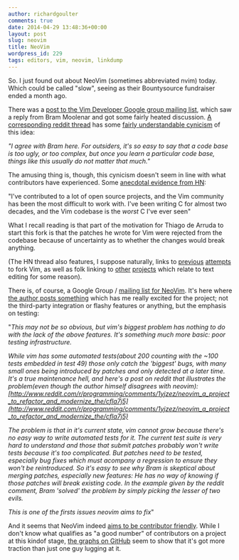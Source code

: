 ```yaml
---
author: richardgoulter
comments: true
date: 2014-04-29 13:48:36+00:00
layout: post
slug: neovim
title: NeoVim
wordpress_id: 229
tags: editors, vim, neovim, linkdump
---
```


So. I just found out about NeoVim (sometimes abbreviated nvim) today.
Which could be called "slow", seeing as their Bountysource fundraiser ended a month ago.

There was a [post to the Vim Developer Google group mailing list](https://groups.google.com/forum/m/#!topic/vim_dev/x0BF9Y0Uby8), which saw a reply from Bram Moolenar and got some fairly heated discussion.
[A corresponding reddit thread](http://www.reddit.com/r/linux/comments/1yrln5/bram_molenaar_responds_to_neovim/) has some [fairly understandable cynicism](http://www.reddit.com/r/linux/comments/1yrln5/bram_molenaar_responds_to_neovim/cfnex9w) of this idea:


_"I agree with Bram here. For outsiders, it's so easy to say that a code base is too ugly, or too complex, but once you learn a particular code base, things like this usually do not matter that much."_


The amusing thing is, though, this cynicism doesn't seem in line with what contributors have experienced. Some [anecdotal evidence from HN](https://news.ycombinator.com/item?id=7279358):


"I've contributed to a lot of open source projects, and the Vim community has been the most difficult to work with. I've been writing C for almost two decades, and the Vim codebase is the _worst_ C I've ever seen"



What I recall reading is that part of the motivation for Thiago de Arruda to start this fork is that the patches he wrote for Vim were rejected from the codebase because of uncertainty as to whether the changes would break anything.

(The HN thread also features, I suppose naturally, links to [previous](https://github.com/chrizel/Yzis) [attempts](http://www.freehackers.org/VimIntegration) to fork Vim, as well as folk linking to [other](https://github.com/limetext/lime) [projects](https://github.com/yi-editor/yi) which relate to text editing for some reason).

There is, of course, a Google Group / [mailing list for NeoVim](https://groups.google.com/forum/#!forum/neovim).
It's here where [the author posts something](https://groups.google.com/forum/#!topic/neovim/ts_0qylNNVg) which has me really excited for the project; not the third-party integration or flashy features or anything, but the emphasis on testing:


"_This may not be so obvious, but vim's biggest problem has nothing to do with the lack of the above features. It's something much more basic: poor testing infrastructure._





_While vim has some automated tests(about 200 counting with the ~100 tests embedded in test 49) those only catch the 'biggest' bugs, with many small ones being introduced by patches and only detected at a later time. It's a true maintenance hell, and here's a post on reddit that illustrates the problem(even though the author himself disagrees with neovim):[http://www.reddit.com/r/programming/comments/1yjzez/neovim_a_project_to_refactor_and_modernize_the/cfla7j5](http://www.reddit.com/r/programming/comments/1yjzez/neovim_a_project_to_refactor_and_modernize_the/cfla7j5)_







_The problem is that in it's current state, vim cannot grow because there's no easy way to write automated tests for it. The current test suite is very hard to understand and those that submit patches probably won't write tests because it's too complicated. But patches need to be tested, especially bug fixes which must acompany a regression to ensure they won't be reintroduced. So it's easy to see why Bram is skeptical about merging patches, especially new features: He has no way of knowing if those patches will break existing code. In the example given by the reddit comment, Bram 'solved' the problem by simply picking the lesser of two evils._







_This is one of the firsts issues neovim aims to fix_"


And it seems that NeoVim indeed [aims to be contributor friendly](http://www.reddit.com/r/vim/comments/22kemc/cool_progress_on_neovim/cgo1998). While I don't know what qualifies as "a good number" of contributors on a project at this kindof stage, [the graphs on GitHub](https://github.com/neovim/neovim/graphs/contributors) seem to show that it's got more traction than just one guy lugging at it.


